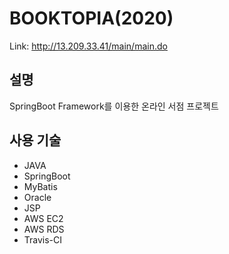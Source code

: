 BOOKTOPIA(2020)
==============

Link: http://13.209.33.41/main/main.do

설명
---
SpringBoot Framework를 이용한 온라인 서점 프로젝트

사용 기술
------
+ JAVA
+ SpringBoot
+ MyBatis
+ Oracle
+ JSP
+ AWS EC2
+ AWS RDS
+ Travis-CI






